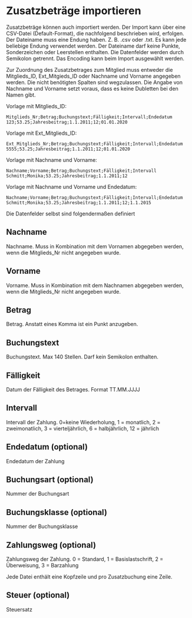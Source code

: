 # Zusatzbeträge importieren

Zusatzbeträge können auch importiert werden. Der Import kann über eine CSV-Datei \(Default-Format\), die nachfolgend beschrieben wird, erfolgen. Der Dateiname muss eine Endung haben. Z. B. .csv oder .txt. Es kann jede beliebige Endung verwendet werden. Der Dateiname darf keine Punkte, Sonderzeichen oder Leerstellen enthalten. Die Datenfelder werden durch Semikolon getrennt. Das Encoding kann beim Import ausgewählt werden.

Zur Zuordnung des Zusatzbetrages zum Mitglied muss entweder die Mitglieds\_ID, Ext\_Mitgieds\_ID oder Nachname und Vorname angegeben werden. Die nicht benötigten Spalten sind wegzulassen. Die Angabe von Nachname und Vorname setzt voraus, dass es keine Dubletten bei den Namen gibt.

Vorlage mit Mitglieds\_ID:

```text
Mitglieds_Nr;Betrag;Buchungstext;Fälligkeit;Intervall;Endedatum
123;53.25;Jahresbeitrag;1.1.2011;12;01.01.2020
```

Vorlage mit Ext\_Mitglieds\_ID:

```text
Ext_Mitglieds_Nr;Betrag;Buchungstext;Fälligkeit;Intervall;Endedatum
5555;53.25;Jahresbeitrag;1.1.2011;12;01.01.2020
```

Vorlage mit Nachname und Vorname:

```text
Nachname;Vorname;Betrag;Buchungstext;Fälligkeit;Intervall
Schmitt;Monika;53.25;Jahresbeitrag;1.1.2011;12
```

Vorlage mit Nachname und Vorname und Endedatum:

```text
Nachname;Vorname;Betrag;Buchungstext;Fälligkeit;Intervall;Endedatum
Schmitt;Monika;53.25;Jahresbeitrag;1.1.2011;12;1.1.2015
```

Die Datenfelder selbst sind folgendermaßen definiert

## Nachname

Nachname. Muss in Kombination mit dem Vornamen abgegeben werden, wenn die Mitglieds\_Nr nicht angegeben wurde.

## Vorname

Vorname. Muss in Kombination mit dem Nachnamen abgegeben werden, wenn die Mitglieds\_Nr nicht angegeben wurde.

## Betrag

Betrag. Anstatt eines Komma ist ein Punkt anzugeben.

## Buchungstext

Buchungstext. Max 140 Stellen. Darf kein Semikolon enthalten.

## Fälligkeit

Datum der Fälligkeit des Betrages. Format TT.MM.JJJJ

## Intervall

Intervall der Zahlung. 0=keine Wiederholung, 1 = monatlich, 2 = zweimonatlich, 3 = vierteljährlich, 6 = halbjährlich, 12 = jährlich

## Endedatum (optional)

Endedatum der Zahlung

## Buchungsart (optional)

Nummer der Buchungsart

## Buchungsklasse (optional)

Nummer der Buchungsklasse

## Zahlungsweg (optional)

Zahlungsweg der Zahlung. 0 = Standard, 1 = Basislastschrift, 2 = Überweisung, 3 = Barzahlung

Jede Datei enthält eine Kopfzeile und pro Zusatzbuchung eine Zeile.

## Steuer (optional)

Steuersatz
